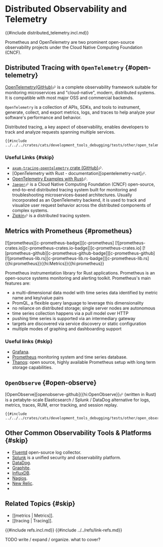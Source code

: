 # Distributed Observability and Telemetry

{{#include distributed_telemetry.incl.md}}

Prometheus and OpenTelemetry are two prominent open-source observability projects under the Cloud Native Computing Foundation (CNCF).

## Distributed Tracing with `OpenTelemetry` {#open-telemetry}

[OpenTelemetry](https://opentelemetry.io)[(GitHub)](https://github.com/open-telemetry)⮳ is a complete observability framework suitable for monitoring microservices and "cloud-native", modern, distributed systems. It is compatible with most major OSS and commercial backends.

`OpenTelemetry` is a collection of APIs, SDKs, and tools to instrument, generate, collect, and export metrics, logs, and traces to help analyze your software's performance and behavior.

Distributed tracing, a key aspect of observability, enables developers to track and analyze requests spanning multiple services.

```rust,editable
{{#include ../../../crates/cats/development_tools_debugging/tests/other/open_telemetry.rs:example}}
```

### Useful Links {#skip}

- [`axum-tracing-opentelemetry` crate (GitHub)](https://github.com/davidB/tracing-opentelemetry-instrumentation-sdk/tree/main/axum-tracing-opentelemetry)⮳.
- [OpenTelemetry with Rust - documentation][opentelemetry-rust]⮳.
- [OpenTelemetry Examples with Rust](https://tirslo.medium.com/opentelemetry-examples-with-rust-67f77ccb025f)⮳.
- [`Jaeger`](https://github.com/jaegertracing/jaeger)⮳ is a Cloud Native Computing Foundation (CNCF) open-source, end-to-end distributed tracing system built for monitoring and troubleshooting microservices-based architectures. Usually incorporated as an OpenTelemetry backend, it is used to track and visualize user request behavior across the distributed components of complex systems.
- [Zipkin](https://zipkin.io)⮳ is a distributed tracing system.

## Metrics with Prometheus {#prometheus}

[![prometheus][c-prometheus-badge]][c-prometheus] [![prometheus-crates.io][c-prometheus-crates.io-badge]][c-prometheus-crates.io] [![prometheus-github][c-prometheus-github-badge]][c-prometheus-github] [![prometheus-lib.rs][c-prometheus-lib.rs-badge]][c-prometheus-lib.rs]{{hi:prometheus}}{{hi:Metrics}}{{hi:prometheus}}

Prometheus instrumentation library for Rust applications. Prometheus is an open-source systems monitoring and alerting toolkit. Prometheus's main features are:

- a multi-dimensional data model with time series data identified by metric name and key/value pairs
- PromQL, a flexible query language to leverage this dimensionality
- no reliance on distributed storage; single server nodes are autonomous
- time series collection happens via a pull model over HTTP
- pushing time series is supported via an intermediary gateway
- targets are discovered via service discovery or static configuration
- multiple modes of graphing and dashboarding support

### Useful links {#skip}

- [Grafana](https://grafana.com).
- [Prometheus](https://github.com/prometheus/prometheus) monitoring system and time series database.
- [Thanos](https://thanos.io): open source, highly available Prometheus setup with long term storage capabilities.

## `OpenObserve` {#open-observe}

[OpenObserve][openobserve-github]{{hi:OpenObserve}}⮳ (written in Rust) is a petabyte-scale Elasticsearch / Splunk / DataDog alternative for logs, metrics, traces, RUM, error tracking, and session replay.

```rust,editable
{{#include ../../../crates/cats/development_tools_debugging/tests/other/open_observe.rs:example}}
```

## Other Common Observability Tools & Platforms {#skip}

- [Fluentd](https://github.com/fluent/fluentd) open-source log collector.
- [Splunk](https://www.splunk.com) is a unified security and observability platform.
- [DataDog](https://www.datadoghq.com).
- [Graphite](https://graphite.readthedocs.io/en/latest).
- [InfluxDB](https://www.influxdata.com).
- [Nagios](https://www.nagios.org).
- [New Relic](https://newrelic.com).
-

## Related Topics {#skip}

- [[metrics | Metrics]].
- [[tracing | Tracing]].

{{#include refs.incl.md}}
{{#include ../../refs/link-refs.md}}

<div class="hidden">
TODO write / expand / organize. what to cover?
</div>
